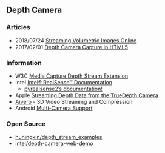 ## Depth Camera


### Articles
- 2018/07/24 [Streaming Volumetric Images Online](https://medium.com/@lisajamhoury/streaming-volumetric-images-online-a04d68703973)
- 2017/02/01 [Depth Camera Capture in HTML5](https://01.org/chromium/blogs/astojilj/2017/depth-camera-capture-html5)


### Information
- W3C [Media Capture Depth Stream Extension](https://www.w3.org/wiki/Media_Capture_Depth_Stream_Extension)
- Intel [Intel® RealSense™ Documentation](https://dev.intelrealsense.com/docs)
    - [pyrealsense2’s documentation!](https://intelrealsense.github.io/librealsense/python_docs/index.html#)
- Apple [Streaming Depth Data from the TrueDepth Camera](https://developer.apple.com/documentation/avfoundation/cameras_and_media_capture/streaming_depth_data_from_the_truedepth_camera)
- [Aivero](https://www.aivero.com/) - 3D Video Streaming and Compression
- Android [Multi-Camera Support](https://source.android.com/devices/camera/multi-camera)


### Open Source
- [huningxin/depth_stream_examples](https://github.com/huningxin/depth_stream_examples)
- [intel/depth-camera-web-demo](https://github.com/intel/depth-camera-web-demo)





